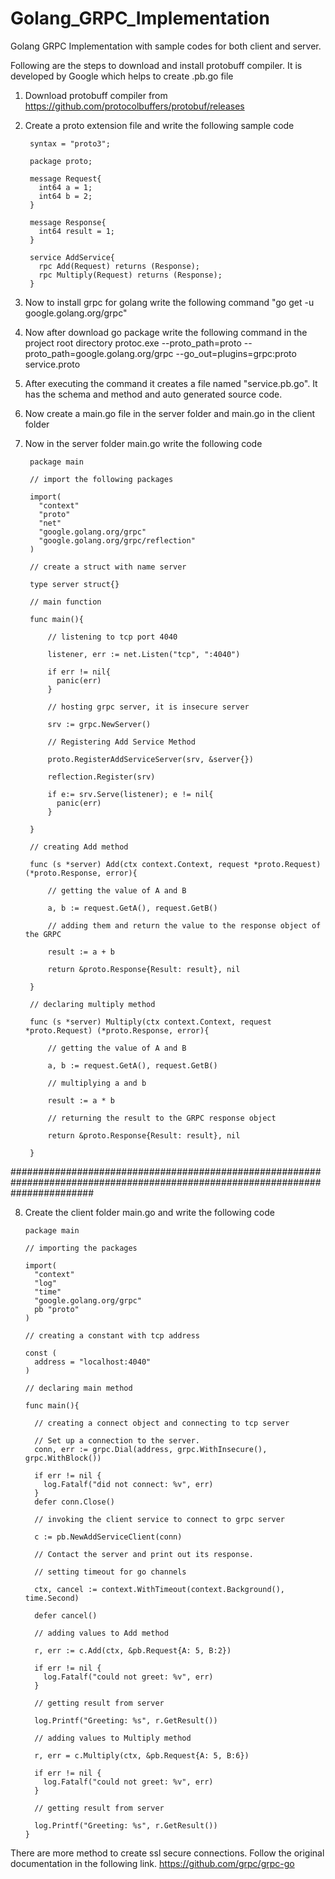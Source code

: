 # Golang_GRPC_Implementation
Golang GRPC Implementation with sample codes for both client and server.

Following are the steps to download and install protobuff compiler.
It is developed by Google which helps to create .pb.go file

1) Download protobuff compiler from https://github.com/protocolbuffers/protobuf/releases
2) Create a proto extension file and write the following sample code

        syntax = "proto3";

        package proto;

        message Request{
          int64 a = 1;
          int64 b = 2;
        }

        message Response{
          int64 result = 1;
        }

        service AddService{
          rpc Add(Request) returns (Response);
          rpc Multiply(Request) returns (Response);
        }
  
3) Now to install grpc for golang write the following command "go get -u google.golang.org/grpc"

4) Now after download go package write the following command in the project root directory
protoc.exe --proto_path=proto --proto_path=google.golang.org/grpc --go_out=plugins=grpc:proto service.proto

5) After executing the command it creates a file named "service.pb.go". It has the schema and method and auto generated source code.

6) Now create a main.go file in the server folder and main.go in the client folder

7) Now in the server folder main.go write the following code

        package main
        
        // import the following packages

        import(
          "context"
          "proto"
          "net"
          "google.golang.org/grpc"
          "google.golang.org/grpc/reflection"
        )
        
        // create a struct with name server

        type server struct{}
        
        // main function

        func main(){
        
            // listening to tcp port 4040

            listener, err := net.Listen("tcp", ":4040")

            if err != nil{
              panic(err)
            }
            
            // hosting grpc server, it is insecure server

            srv := grpc.NewServer()
            
            // Registering Add Service Method

            proto.RegisterAddServiceServer(srv, &server{})

            reflection.Register(srv)

            if e:= srv.Serve(listener); e != nil{
              panic(err)
            }

        }
        
        // creating Add method

        func (s *server) Add(ctx context.Context, request *proto.Request) (*proto.Response, error){
        
            // getting the value of A and B

            a, b := request.GetA(), request.GetB()
            
            // adding them and return the value to the response object of the GRPC

            result := a + b

            return &proto.Response{Result: result}, nil

        }
        
        // declaring multiply method

        func (s *server) Multiply(ctx context.Context, request *proto.Request) (*proto.Response, error){
        
            // getting the value of A and B

            a, b := request.GetA(), request.GetB()
            
            // multiplying a and b

            result := a * b
            
            // returning the result to the GRPC response object

            return &proto.Response{Result: result}, nil

        }
        
 ###############################################################################################################################
 
 8) Create the client folder main.go and write the following code
 
        package main
        
        // importing the packages

        import(
          "context"
          "log"
          "time"
          "google.golang.org/grpc"
          pb "proto"
        )
        
        // creating a constant with tcp address 

        const (
          address = "localhost:4040"
        )
        
        // declaring main method

        func main(){
        
          // creating a connect object and connecting to tcp server

          // Set up a connection to the server.
          conn, err := grpc.Dial(address, grpc.WithInsecure(), grpc.WithBlock())
          
          if err != nil {
            log.Fatalf("did not connect: %v", err)
          }
          defer conn.Close()
          
          // invoking the client service to connect to grpc server

          c := pb.NewAddServiceClient(conn)

          // Contact the server and print out its response.
          
          // setting timeout for go channels

          ctx, cancel := context.WithTimeout(context.Background(), time.Second)

          defer cancel()
          
          // adding values to Add method

          r, err := c.Add(ctx, &pb.Request{A: 5, B:2})

          if err != nil {
            log.Fatalf("could not greet: %v", err)
          }
          
          // getting result from server

          log.Printf("Greeting: %s", r.GetResult())
          
          // adding values to Multiply method

          r, err = c.Multiply(ctx, &pb.Request{A: 5, B:6})

          if err != nil {
            log.Fatalf("could not greet: %v", err)
          }
          
          // getting result from server

          log.Printf("Greeting: %s", r.GetResult())
        }
        
There are more method to create ssl secure connections. Follow the original documentation in the following link. 
https://github.com/grpc/grpc-go
